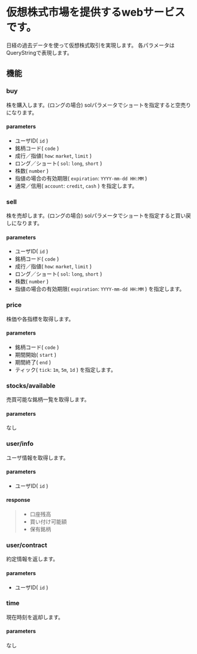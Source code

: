 # 仮想株式市場を提供するwebサービスです。

日経の過去データを使って仮想株式取引を実現します。
各パラメータはQueryStringで表現します。

## 機能

### buy

株を購入します。(ロングの場合)
solパラメータでショートを指定すると空売りになります。

#### parameters 

* ユーザID( `id` )
* 銘柄コード( `code` )
* 成行／指値( `how`: `market`, `limit` )
* ロング／ショート( `sol`: `long`, `short` )
* 株数( `number` )
* 指値の場合の有効期限( `expiration`: `YYYY-mm-dd HH:MM` )
* 通常／信用( `account`: `credit`, `cash` )
を指定します。

### sell

株を売却します。(ロングの場合)
solパラメータでショートを指定すると買い戻しになります。

#### parameters 

* ユーザID( `id` )
* 銘柄コード( `code` )
* 成行／指値( `how`: `market`, `limit` )
* ロング／ショート( `sol`: `long`, `short` )
* 株数( `number` )
* 指値の場合の有効期限( `expiration`: `YYYY-mm-dd HH:MM` )
を指定します。

### price

株価や各指標を取得します。

#### parameters 

* 銘柄コード( `code` )
* 期間開始( `start` )
* 期間終了( `end` )
* ティック( `tick`: `1m`, `5m`, `1d` )
を指定します。

### stocks/available

売買可能な銘柄一覧を取得します。

#### parameters 

なし

### user/info

ユーザ情報を取得します。

#### parameters 

* ユーザID( `id` )

#### response 

> * 口座残高
> * 買い付け可能額
> * 保有銘柄

### user/contract

約定情報を返します。

#### parameters 

* ユーザID( `id` )

### time

現在時刻を返却します。

#### parameters 

なし
